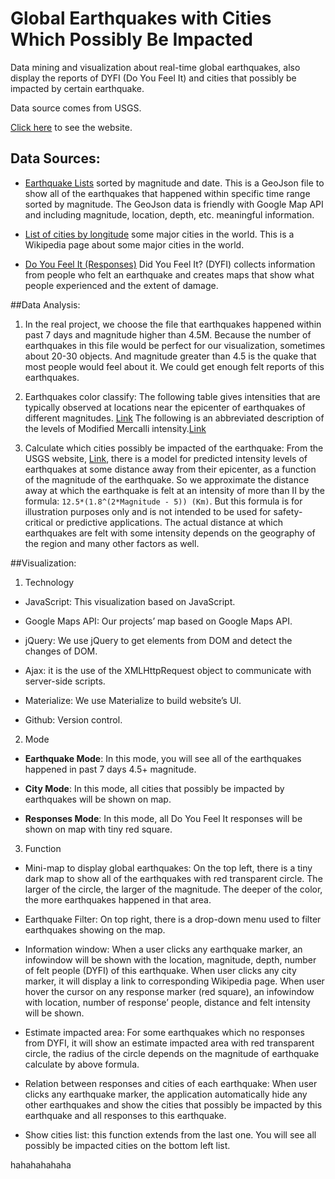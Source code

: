 # Global Earthquakes with Cities Which Possibly Be Impacted

Data mining and visualization about real-time global earthquakes, also display the reports of DYFI (Do You Feel It) and cities that possibly be impacted by certain earthquake.


Data source comes from USGS.

[Click here](https://chenjiezhou.github.io/Global-Earthquake-Visualization/) to see the website.

## Data Sources:
* [Earthquake Lists](https://earthquake.usgs.gov/earthquakes/feed/v1.0/geojson.php) sorted by magnitude and date. This is a GeoJson file to show all of the earthquakes that happened within specific time range sorted by magnitude. The GeoJson data is friendly with Google Map API and including magnitude, location, depth, etc. meaningful information.

* [List of cities by longitude](https://en.wikipedia.org/wiki/List_of_cities_by_longitude) some major cities in the world. This is a Wikipedia page about some major cities in the world.

* [Do You Feel It (Responses)](https://earthquake.usgs.gov/data/dyfi/) Did You Feel It? (DYFI) collects information from people who felt an earthquake and creates maps that show what people experienced and the extent of damage.


##Data Analysis:
1. In the real project, we choose the file that earthquakes happened within past 7 days and magnitude higher than 4.5M. Because the number of earthquakes in this file would be perfect for our visualization, sometimes about 20-30 objects. And magnitude greater than 4.5 is the quake that most people would feel about it. We could get enough felt reports of this earthquakes.

2. Earthquakes color classify:
The following table gives intensities that are typically observed at locations near the epicenter of earthquakes of different magnitudes. [Link](https://earthquake.usgs.gov/learn/topics/mag_vs_int.php )
The following is an abbreviated description of the levels of Modified Mercalli intensity.[Link](https://earthquake.usgs.gov/learn/topics/mercalli.php)

3. Calculate which cities possibly be impacted of the earthquake:
From the USGS website, [Link](https://earthquake.usgs.gov/data/dyfi/background.php), there is a model for predicted intensity levels of earthquakes at some distance away from their epicenter, as a function of the magnitude of the earthquake. So we approximate the distance away at which the earthquake is felt at an intensity of more than II by the formula: `12.5*(1.8^(2*Magnitude - 5)) (Km)`. But this formula is for illustration purposes only and is not intended to be used for safety-critical or predictive applications. The actual distance at which earthquakes are felt with some intensity depends on the geography of the region and many other factors as well.

##Visualization:
1. Technology
 * JavaScript: This visualization based on JavaScript.

 * Google Maps API: Our projects’ map based on Google Maps API.

 * jQuery: We use jQuery to get elements from DOM and detect the changes of DOM.

 * Ajax: it is the use of the XMLHttpRequest object to communicate with server-side scripts.

 * Materialize: We use Materialize to build website’s UI.

 * Github: Version control.

2. Mode
 * **Earthquake Mode**: In this mode, you will see all of the earthquakes happened in past 7 days 4.5+ magnitude.
 * **City Mode**: In this mode, all cities that possibly be impacted by earthquakes will be shown on map.

 * **Responses Mode**: In this mode, all Do You Feel It responses will be shown on map with tiny red square.

3. Function
 * Mini-map to display global earthquakes: On the top left, there is a tiny dark map to show all of the earthquakes with red transparent circle. The larger of the circle, the larger of the magnitude. The deeper of the color, the more earthquakes happened in that area.

 * Earthquake Filter: On top right, there is a drop-down menu used to filter earthquakes showing on the map.

 * Information window: When a user clicks any earthquake marker, an infowindow will be shown with the location, magnitude, depth, number of felt people (DYFI) of this earthquake. When user clicks any city marker, it will display a link to corresponding Wikipedia page. When user hover the cursor on any response marker (red square), an infowindow with location, number of response’ people, distance and felt intensity will be shown.

 * Estimate impacted area: For some earthquakes which no responses from DYFI, it will show an estimate impacted area with red transparent circle, the radius of the circle depends on the magnitude of earthquake calculate by above formula.

 * Relation between responses and cities of each earthquake: When user clicks any earthquake marker, the application automatically hide any other earthquakes and show the cities that possibly be impacted by this earthquake and all responses to this earthquake.

 * Show cities list: this function extends from the last one. You will see all possibly be impacted cities on the bottom left list.

 hahahahahaha


